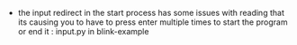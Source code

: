 - the input redirect in the start process has some issues with reading that its causing you to have to press enter multiple times to start the program or end it : input.py in blink-example